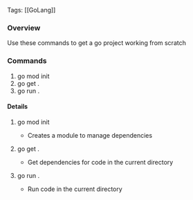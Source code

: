 
Tags: [[GoLang]]


### Overview

Use these commands to get a go project working from scratch

### Commands

1. go mod init
2. go get .
3. go run .


#### Details

1. go mod init <git-url>
    - Creates a module to manage dependencies 

2. go get . 
    - Get dependencies for code in the current directory

3. go run .
    - Run code in the current directory
